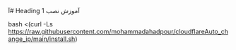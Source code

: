 آ# Heading 1
آموزش نصب 

bash <(curl -Ls https://raw.githubusercontent.com/mohammadahadpour/cloudflareAuto_change_ip/main/install.sh)
